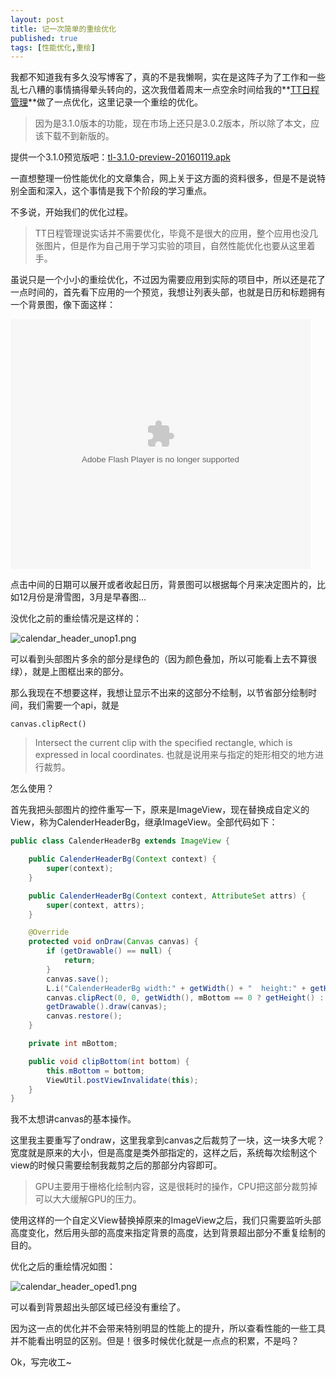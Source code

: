 ```yaml
---
layout: post
title: 记一次简单的重绘优化
published: true
tags: [性能优化,重绘]
---
```


我都不知道我有多久没写博客了，真的不是我懒啊，实在是这阵子为了工作和一些乱七八糟的事情搞得晕头转向的，这次我借着周末一点空余时间给我的**[TT日程管理](http://zhushou.360.cn/detail/index/soft_id/2423472)**做了一点优化，这里记录一个重绘的优化。

> 因为是3.1.0版本的功能，现在市场上还只是3.0.2版本，所以除了本文，应该下载不到新版的。

提供一个3.1.0预览版吧：[tl-3.1.0-preview-20160119.apk](https://raw.githubusercontent.com/Kyson/Kyson.github.io/master/files/post_files/%E8%AE%B0%E4%B8%80%E6%AC%A1%E7%AE%80%E5%8D%95%E7%9A%84%E9%87%8D%E7%BB%98%E4%BC%98%E5%8C%96/tl-3.1.0-preview-20160119.apk)

一直想整理一份性能优化的文章集合，网上关于这方面的资料很多，但是不是说特别全面和深入，这个事情是我下个阶段的学习重点。

不多说，开始我们的优化过程。

> TT日程管理说实话并不需要优化，毕竟不是很大的应用，整个应用也没几张图片，但是作为自己用于学习实验的项目，自然性能优化也要从这里着手。

虽说只是一个小小的重绘优化，不过因为需要应用到实际的项目中，所以还是花了一点时间的，首先看下应用的一个预览，我想让列表头部，也就是日历和标题拥有一个背景图，像下面这样：

<div>
<embed src="http://player.youku.com/player.php/sid/XMTQ2MzQ1MzU4OA==/v.swf" allowFullScreen="true" quality="high" width="480" height="400" align="middle" allowScriptAccess="always" type="application/x-shockwave-flash"></embed>
</div>

点击中间的日期可以展开或者收起日历，背景图可以根据每个月来决定图片的，比如12月份是滑雪图，3月是早春图...

没优化之前的重绘情况是这样的：

![calendar_header_unop1.png](https://raw.githubusercontent.com/Kyson/Kyson.github.io/master/images/post_img/%E8%AE%B0%E4%B8%80%E6%AC%A1%E7%AE%80%E5%8D%95%E7%9A%84%E9%87%8D%E7%BB%98%E4%BC%98%E5%8C%96/calendar_header_unop1.png)

可以看到头部图片多余的部分是绿色的（因为颜色叠加，所以可能看上去不算很绿），就是上图框出来的部分。

那么我现在不想要这样，我想让显示不出来的这部分不绘制，以节省部分绘制时间，我们需要一个api，就是

	canvas.clipRect()

> Intersect the current clip with the specified rectangle, which is expressed in local coordinates.
>也就是说用来与指定的矩形相交的地方进行裁剪。

怎么使用？

首先我把头部图片的控件重写一下，原来是ImageView，现在替换成自定义的View，称为CalenderHeaderBg，继承ImageView。全部代码如下：

```java
public class CalenderHeaderBg extends ImageView {

    public CalenderHeaderBg(Context context) {
        super(context);
    }

    public CalenderHeaderBg(Context context, AttributeSet attrs) {
        super(context, attrs);
    }

    @Override
    protected void onDraw(Canvas canvas) {
        if (getDrawable() == null) {
            return;
        }
        canvas.save();
        L.i("CalenderHeaderBg width:" + getWidth() + "  height:" + getHeight() + "  bottom:" + mBottom);
        canvas.clipRect(0, 0, getWidth(), mBottom == 0 ? getHeight() : mBottom);
        getDrawable().draw(canvas);
        canvas.restore();
    }

    private int mBottom;

    public void clipBottom(int bottom) {
        this.mBottom = bottom;
        ViewUtil.postViewInvalidate(this);
    }
}
```

我不太想讲canvas的基本操作。

这里我主要重写了ondraw，这里我拿到canvas之后裁剪了一块，这一块多大呢？宽度就是原来的大小，但是高度是类外部指定的，这样之后，系统每次绘制这个view的时候只需要绘制我裁剪之后的那部分内容即可。

> GPU主要用于栅格化绘制内容，这是很耗时的操作，CPU把这部分裁剪掉可以大大缓解GPU的压力。

使用这样的一个自定义View替换掉原来的ImageView之后，我们只需要监听头部高度变化，然后用头部的高度来指定背景的高度，达到背景超出部分不重复绘制的目的。

优化之后的重绘情况如图：

![calendar_header_oped1.png](https://raw.githubusercontent.com/Kyson/Kyson.github.io/master/images/post_img/%E8%AE%B0%E4%B8%80%E6%AC%A1%E7%AE%80%E5%8D%95%E7%9A%84%E9%87%8D%E7%BB%98%E4%BC%98%E5%8C%96/calendar_header_oped1.png)

可以看到背景超出头部区域已经没有重绘了。

因为这一点的优化并不会带来特别明显的性能上的提升，所以查看性能的一些工具并不能看出明显的区别。但是！很多时候优化就是一点点的积累，不是吗？

Ok，写完收工~
